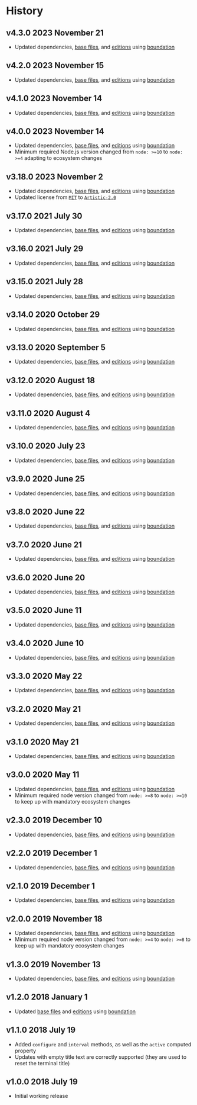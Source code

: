 # History

## v4.3.0 2023 November 21

-   Updated dependencies, [base files](https://github.com/bevry/base), and [editions](https://editions.bevry.me) using [boundation](https://github.com/bevry/boundation)

## v4.2.0 2023 November 15

-   Updated dependencies, [base files](https://github.com/bevry/base), and [editions](https://editions.bevry.me) using [boundation](https://github.com/bevry/boundation)

## v4.1.0 2023 November 14

-   Updated dependencies, [base files](https://github.com/bevry/base), and [editions](https://editions.bevry.me) using [boundation](https://github.com/bevry/boundation)

## v4.0.0 2023 November 14

-   Updated dependencies, [base files](https://github.com/bevry/base), and [editions](https://editions.bevry.me) using [boundation](https://github.com/bevry/boundation)
-   Minimum required Node.js version changed from `node: >=10` to `node: >=4` adapting to ecosystem changes

## v3.18.0 2023 November 2

-   Updated dependencies, [base files](https://github.com/bevry/base), and [editions](https://editions.bevry.me) using [boundation](https://github.com/bevry/boundation)
-   Updated license from [`MIT`](http://spdx.org/licenses/MIT.html) to [`Artistic-2.0`](http://spdx.org/licenses/Artistic-2.0.html)

## v3.17.0 2021 July 30

-   Updated dependencies, [base files](https://github.com/bevry/base), and [editions](https://editions.bevry.me) using [boundation](https://github.com/bevry/boundation)

## v3.16.0 2021 July 29

-   Updated dependencies, [base files](https://github.com/bevry/base), and [editions](https://editions.bevry.me) using [boundation](https://github.com/bevry/boundation)

## v3.15.0 2021 July 28

-   Updated dependencies, [base files](https://github.com/bevry/base), and [editions](https://editions.bevry.me) using [boundation](https://github.com/bevry/boundation)

## v3.14.0 2020 October 29

-   Updated dependencies, [base files](https://github.com/bevry/base), and [editions](https://editions.bevry.me) using [boundation](https://github.com/bevry/boundation)

## v3.13.0 2020 September 5

-   Updated dependencies, [base files](https://github.com/bevry/base), and [editions](https://editions.bevry.me) using [boundation](https://github.com/bevry/boundation)

## v3.12.0 2020 August 18

-   Updated dependencies, [base files](https://github.com/bevry/base), and [editions](https://editions.bevry.me) using [boundation](https://github.com/bevry/boundation)

## v3.11.0 2020 August 4

-   Updated dependencies, [base files](https://github.com/bevry/base), and [editions](https://editions.bevry.me) using [boundation](https://github.com/bevry/boundation)

## v3.10.0 2020 July 23

-   Updated dependencies, [base files](https://github.com/bevry/base), and [editions](https://editions.bevry.me) using [boundation](https://github.com/bevry/boundation)

## v3.9.0 2020 June 25

-   Updated dependencies, [base files](https://github.com/bevry/base), and [editions](https://editions.bevry.me) using [boundation](https://github.com/bevry/boundation)

## v3.8.0 2020 June 22

-   Updated dependencies, [base files](https://github.com/bevry/base), and [editions](https://editions.bevry.me) using [boundation](https://github.com/bevry/boundation)

## v3.7.0 2020 June 21

-   Updated dependencies, [base files](https://github.com/bevry/base), and [editions](https://editions.bevry.me) using [boundation](https://github.com/bevry/boundation)

## v3.6.0 2020 June 20

-   Updated dependencies, [base files](https://github.com/bevry/base), and [editions](https://editions.bevry.me) using [boundation](https://github.com/bevry/boundation)

## v3.5.0 2020 June 11

-   Updated dependencies, [base files](https://github.com/bevry/base), and [editions](https://editions.bevry.me) using [boundation](https://github.com/bevry/boundation)

## v3.4.0 2020 June 10

-   Updated dependencies, [base files](https://github.com/bevry/base), and [editions](https://editions.bevry.me) using [boundation](https://github.com/bevry/boundation)

## v3.3.0 2020 May 22

-   Updated dependencies, [base files](https://github.com/bevry/base), and [editions](https://editions.bevry.me) using [boundation](https://github.com/bevry/boundation)

## v3.2.0 2020 May 21

-   Updated dependencies, [base files](https://github.com/bevry/base), and [editions](https://editions.bevry.me) using [boundation](https://github.com/bevry/boundation)

## v3.1.0 2020 May 21

-   Updated dependencies, [base files](https://github.com/bevry/base), and [editions](https://editions.bevry.me) using [boundation](https://github.com/bevry/boundation)

## v3.0.0 2020 May 11

-   Updated dependencies, [base files](https://github.com/bevry/base), and [editions](https://editions.bevry.me) using [boundation](https://github.com/bevry/boundation)
-   Minimum required node version changed from `node: >=8` to `node: >=10` to keep up with mandatory ecosystem changes

## v2.3.0 2019 December 10

-   Updated dependencies, [base files](https://github.com/bevry/base), and [editions](https://editions.bevry.me) using [boundation](https://github.com/bevry/boundation)

## v2.2.0 2019 December 1

-   Updated dependencies, [base files](https://github.com/bevry/base), and [editions](https://editions.bevry.me) using [boundation](https://github.com/bevry/boundation)

## v2.1.0 2019 December 1

-   Updated dependencies, [base files](https://github.com/bevry/base), and [editions](https://editions.bevry.me) using [boundation](https://github.com/bevry/boundation)

## v2.0.0 2019 November 18

-   Updated dependencies, [base files](https://github.com/bevry/base), and [editions](https://editions.bevry.me) using [boundation](https://github.com/bevry/boundation)
-   Minimum required node version changed from `node: >=4` to `node: >=8` to keep up with mandatory ecosystem changes

## v1.3.0 2019 November 13

-   Updated dependencies, [base files](https://github.com/bevry/base), and [editions](https://editions.bevry.me) using [boundation](https://github.com/bevry/boundation)

## v1.2.0 2018 January 1

-   Updated [base files](https://github.com/bevry/base) and [editions](https://editions.bevry.me) using [boundation](https://github.com/bevry/boundation)

## v1.1.0 2018 July 19

-   Added `configure` and `interval` methods, as well as the `active` computed property
-   Updates with empty title text are correctly supported (they are used to reset the terminal title)

## v1.0.0 2018 July 19

-   Initial working release
